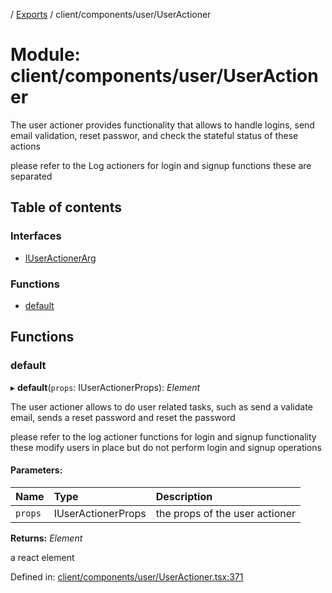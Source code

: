 [](../README.md) / [Exports](../modules.md) / client/components/user/UserActioner

# Module: client/components/user/UserActioner

The user actioner provides functionality that allows to handle logins,
send email validation, reset passwor, and check the stateful status
of these actions

please refer to the Log actioners for login and signup functions
these are separated

## Table of contents

### Interfaces

- [IUserActionerArg](../interfaces/client_components_user_useractioner.iuseractionerarg.md)

### Functions

- [default](client_components_user_useractioner.md#default)

## Functions

### default

▸ **default**(`props`: IUserActionerProps): *Element*

The user actioner allows to do user related tasks, such as
send a validate email, sends a reset password and reset the password

please refer to the log actioner functions for login and signup functionality
these modify users in place but do not perform login and signup operations

#### Parameters:

Name | Type | Description |
:------ | :------ | :------ |
`props` | IUserActionerProps | the props of the user actioner   |

**Returns:** *Element*

a react element

Defined in: [client/components/user/UserActioner.tsx:371](https://github.com/onzag/itemize/blob/0e9b128c/client/components/user/UserActioner.tsx#L371)
